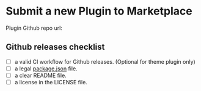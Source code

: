 # Submit a new Plugin to Marketplace

Plugin Github repo url:

## Github releases checklist

- [ ] a valid CI workflow for Github releases. (Optional for theme plugin only)
- [ ] a legal [package.json](https://gist.github.com/xyhp915/bb9f67f5b430ac0da2629d586a3e4d69#explain-packagejson) file.
- [ ] a clear README file.
- [ ] a license in the LICENSE file.

